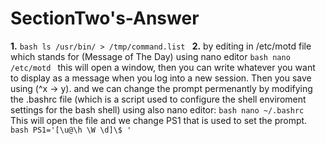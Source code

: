 # SectionTwo's-Answer

**1.**  ```bash
        ls /usr/bin/ > /tmp/command.list
        ```
**2.** by editing in /etc/motd file which stands for (Message of The Day) using nano editor
        ```bash
        nano /etc/motd
        ```
        this will open a window, then you can write whatever you want to display as a message when you log into a new session. Then you save using (^x -> y).
        and we can change the prompt permenantly by modifying the .bashrc file (which is a script used to configure the shell enviroment settings for the bash shell) using also nano editor:
        ```bash
        nano ~/.bashrc
        ```
        This will open the file and we change PS1 that is used to set the prompt.
        ```bash
        PS1='[\u@\h \W \d]\$ '
        ```
